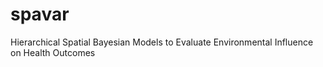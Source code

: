 # spavar
 Hierarchical Spatial Bayesian Models to Evaluate Environmental Influence on Health Outcomes  
